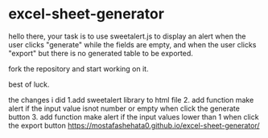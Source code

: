 # excel-sheet-generator

hello there, your task is to use sweetalert.js to display an alert when the user clicks "generate" while the fields are empty, and when the user clicks "export" but there is no generated table to be exported.

fork the repository and start working on it.

best of luck.


the changes i did 
1.add sweetalert library to html file
2. add function make alert if the input value isnot number or empty when click the generate button
3. add function make alert if the input values lower than 1 when click the export button
https://mostafashehata0.github.io/excel-sheet-generator/
